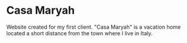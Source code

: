 # Casa Maryah
Website created for my first client. "Casa Maryah" is a vacation home located a short distance from the town where I live in Italy.
